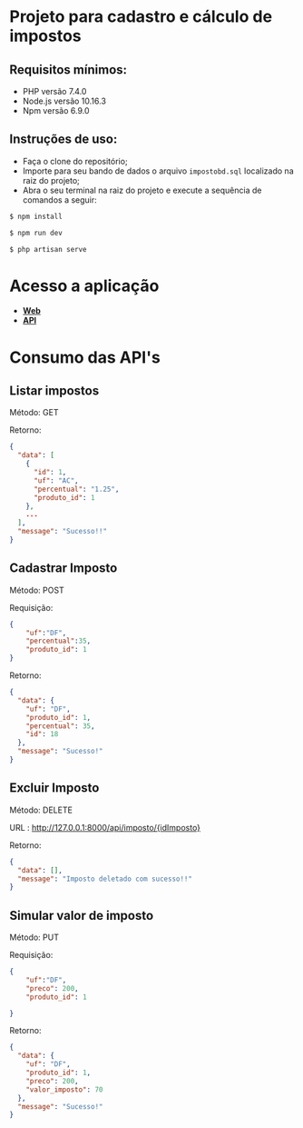 # Projeto para cadastro e cálculo de impostos

## Requisitos mínimos:
- PHP versão 7.4.0 
- Node.js versão 10.16.3
- Npm versão 6.9.0
## Instruções de uso:

- Faça o clone do repositório;
- Importe para seu bando de dados o arquivo `impostobd.sql` localizado na raiz do projeto;
- Abra o seu terminal na raiz do projeto e execute a sequência de comandos a seguir:
```sh
$ npm install

$ npm run dev

$ php artisan serve
```
# Acesso a aplicação
- **[Web](http://127.0.0.1:8000/impostos)**
- **[API](http://127.0.0.1:8000/api/imposto)**

# Consumo das API's

## Listar impostos
Método: GET

Retorno:
```json
{
  "data": [
    {
      "id": 1,
      "uf": "AC",
      "percentual": "1.25",
      "produto_id": 1
    },
    ...
  ],
  "message": "Sucesso!!"
}
```

## Cadastrar Imposto
Método: POST

Requisição:
```json
{
	"uf":"DF",
	"percentual":35,
	"produto_id": 1
}
```
Retorno: 
```json
{
  "data": {
    "uf": "DF",
    "produto_id": 1,
    "percentual": 35,
    "id": 18
  },
  "message": "Sucesso!"
}
```

## Excluir Imposto
Método: DELETE

URL : http://127.0.0.1:8000/api/imposto/{idImposto}

Retorno: 
```json
{
  "data": [],
  "message": "Imposto deletado com sucesso!!"
}
```

## Simular valor de imposto
Método: PUT

Requisição:
```json
{
	"uf":"DF",
	"preco": 200,
	"produto_id": 1

}
```
Retorno: 
```json
{
  "data": {
    "uf": "DF",
    "produto_id": 1,
    "preco": 200,
    "valor_imposto": 70
  },
  "message": "Sucesso!"
}
```
